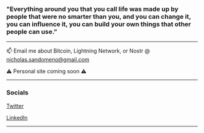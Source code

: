 ### "Everything around you that you call life was made up by people that were no smarter than you, and you can change it, you can influence it, you can build your own things that other people can use.”
---

📫 Email me about Bitcoin, Lightning Network, or Nostr @ nicholas.sandomeno@gmail.com 


⚠️ Personal site coming soon ⚠️

---

### Socials

[ Twitter ](https://twitter.com/NickSandomeno)

[ LinkedIn ](https://www.linkedin.com/in/nicholas-sandomeno-5858b5125/)

---

<!--
**Nsandomeno/Nsandomeno** is a ✨ _special_ ✨ repository because its `README.md` (this file) appears on your GitHub profile.

Here are some ideas to get you started:

- 🔭 I’m currently working on ...
- 🌱 I’m currently learning ...
- 👯 I’m looking to collaborate on ...
- 🤔 I’m looking for help with ...
- 💬 Ask me about ...
- 📫 How to reach me: ...
- 😄 Pronouns: ...
- ⚡ Fun fact: ...
-->
